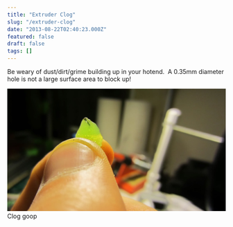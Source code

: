 ```yaml
---
title: "Extruder Clog"
slug: "/extruder-clog"
date: "2013-08-22T02:40:23.000Z"
featured: false
draft: false
tags: []
---
```



Be weary of dust/dirt/grime building up in your hotend.  A 0.35mm diameter hole is not a large surface area to block up!

[![](./images/IMG_1763.JPG)](./images/IMG_1763.JPG) Clog goop 

